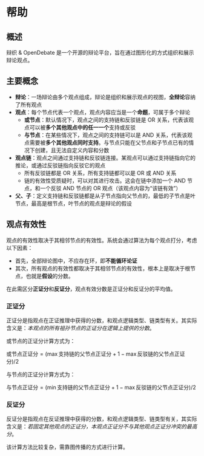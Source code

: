 # 帮助
## 概述

辩织 & OpenDebate 是一个开源的辩论平台，旨在通过图形化的方式组织和展示辩论观点。

## 主要概念

- **辩论**：一场辩论由多个观点组成，辩论是组织和展示观点的视图，**全辩论**容纳了所有观点
- **观点**：每个节点代表一个观点，观点内容应当是一个**命题**，可属于多个辩论
    - **或节点**：默认情况下，观点之间的支持链和反驳链是 OR 关系，代表该观点可以被**多个其他观点中的任一一个**支持或反驳
    - **与节点**：在某些情况下，观点之间的支持链可以是 AND 关系，代表该观点需要被**多个其他观点同时支持**。与节点只能在父节点和子节点已有的情况下创建，且无法自定义内容和分数
- **观点链**：观点之间通过支持链和反驳链连接。某观点可以通过支持链指向它的推论，或通过反驳链指向反驳它的观点
    - 所有反驳链都是 OR 关系，所有支持链都可以是 OR 或 AND 关系
    - 链的有效性受质疑时，可以对其进行攻击。这会在链中添加一个 AND 节点，和一个反驳 AND 节点的 OR 观点（该观点内容为“该链有效”）
- **父、子**：定义支持链和反驳链都是从子节点指向父节点的，最低的子节点是叶节点，最高是根节点，叶节点的观点是辩论的假设

## 观点有效性

观点的有效性取决于其相邻节点的有效性。系统会通过算法为每个观点打分，考虑以下因素：

- 首先，全部辩论图中，不应存在环，即**不能循环论证**
- 其次，所有观点的有效性都取决于其相邻节点的有效性，根本上是取决于根节点，也就是**假设**的分数。

在此需区分**正证分**和**反证分**，观点有效分数是正证分和反证分的平均值。

### 正证分

正证分是指观点在正证推理中获得的分数，和观点逻辑类型、链类型有关。其实际含义是：*本观点的所有祖孙节点的正证分在逻辑上提供的分数*。

或节点的正证分计算方式为：

$\text{或节点正证分} = (\max{\text{支持链的父节点正证分}} + 1 - \max{\text{反驳链的父节点正证分}}) / 2$

与节点的正证分计算方式为：

$\text{与节点正证分} = (\min{\text{支持链的父节点正证分}} + 1 - \max{\text{反驳链的父节点正证分}}) / 2$

### 反证分

反证分是指观点在反证推理中获得的分数，和观点逻辑类型、链类型有关，其实际含义是：*若固定其他观点的正证分，本观点正证分不与其他观点正证分冲突的最高分*。

该计算方法比较复杂，需靠图传播的方式进行计算。
